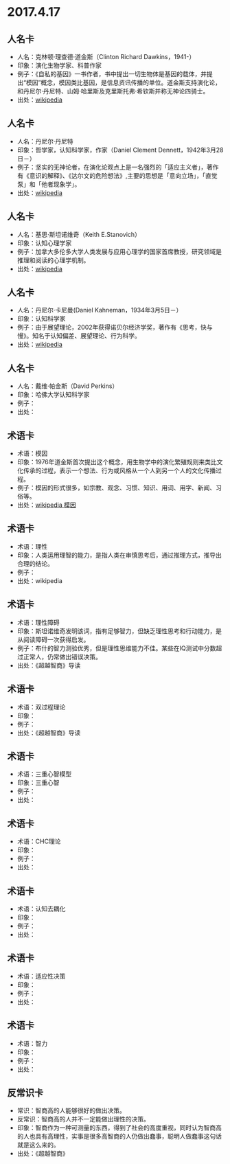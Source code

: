 # 2017.4.17
## 人名卡
- 人名：克林顿·理查德·道金斯（Clinton Richard Dawkins，1941-）
- 印象：演化生物学家、科普作家
- 例子：《自私的基因》一书作者，书中提出一切生物体是基因的载体，并提出“模因”概念，模因类比基因，是信息资讯传播的单位。道金斯支持演化论，和丹尼尔·丹尼特、山姆·哈里斯及克里斯托弗·希钦斯并称无神论四骑士。
- 出处：[wikipedia](https://zh.wikipedia.org/wiki/%E7%90%86%E6%9F%A5%E5%BE%B7%C2%B7%E9%81%93%E9%87%91%E6%96%AF "wikipedia")
## 人名卡
- 人名：丹尼尔·丹尼特
- 印象：哲学家，认知科学家，作家（Daniel Clement Dennett，1942年3月28日－） 
- 例子：坚实的无神论者，在演化论观点上是一名强烈的「适应主义者」，著作有《意识的解释》、《达尔文的危险想法》,主要的思想是「意向立场」，「直觉泵」和「他者现象学」。
- 出处：[wikipedia ](https://zh.wikipedia.org/wiki/%E4%B8%B9%E5%B0%BC%E7%88%BE%C2%B7%E4%B8%B9%E5%B0%BC%E7%89%B9#.E9.87.8D.E8.A6.81.E8.91.97.E4.BD.9C)
## 人名卡
- 人名：基思·斯坦诺维奇（Keith E.Stanovich）
- 印象：认知心理学家
- 例子：加拿大多伦多大学人类发展与应用心理学的国家首席教授，研究领域是推理和阅读的心理学机制。
- 出处：[wikipedia](https://en.wikipedia.org/wiki/Keith_Stanovich)
## 人名卡
- 人名：丹尼尔·卡尼曼(Daniel Kahneman，1934年3月5日－）
- 印象：认知科学家
- 例子：由于展望理论，2002年获得诺贝尔经济学奖，著作有《思考，快与慢》。知名于认知偏差、展望理论、行为科学。
- 出处：[wikipedia](https://zh.wikipedia.org/wiki/%E4%B8%B9%E5%B0%BC%E5%B0%94%C2%B7%E5%8D%A1%E5%86%85%E6%9B%BC)
## 人名卡
- 人名：戴维·帕金斯（David Perkins）
- 印象：哈佛大学认知科学家
- 例子：
- 出处：
## 术语卡
- 术语：模因
- 印象：1976年道金斯首次提出这个概念，用生物学中的演化繁殖规则来类比文化传承的过程，表示一个想法、行为或风格从一个人到另一个人的文化传播过程。
- 例子：模因的形式很多，如宗教、观念、习惯、知识、用词、用字、新闻、习俗等。
- 出处：[wikipedia 模因](https://zh.wikipedia.org/wiki/%E6%A8%A1%E5%9B%A0)



## 术语卡
- 术语：理性
- 印象：人类运用理智的能力，是指人类在审慎思考后，通过推理方式，推导出合理的结论。
- 例子：
- 出处：wikipedia
## 术语卡
- 术语：理性障碍
- 印象：斯坦诺维奇发明该词，指有足够智力，但缺乏理性思考和行动能力，是从阅读障碍一次获得启发。
- 例子：布什的智力测验优秀，但是理性思维能力不佳。某些在IQ测试中分数超过正常人，仍常做出错误决策。
- 出处：《超越智商》导读
## 术语卡
- 术语：双过程理论
- 印象：
- 例子：
- 出处：《超越智商》导读

## 术语卡
- 术语：三重心智模型
- 印象：三重心智
- 例子：
- 出处：

## 术语卡
- 术语：CHC理论
- 印象：
- 例子：
- 出处：
## 术语卡
- 术语：认知去耦化
- 印象：
- 例子：
- 出处：

## 术语卡
- 术语：适应性决策
- 印象：
- 例子：
- 出处：

## 术语卡
- 术语：智力
- 印象：
- 例子：
- 出处：
## 反常识卡
- 常识：智商高的人能够很好的做出决策。
- 反常识：智商高的人并不一定能做出理性的决策。
- 印象：智商作为一种可测量的东西，得到了社会的高度重视，同时认为智商高的人也具有高理性，实事是很多高智商的人仍做出蠢事，聪明人做蠢事这句话就是这么来的。
- 出处：《超越智商》
